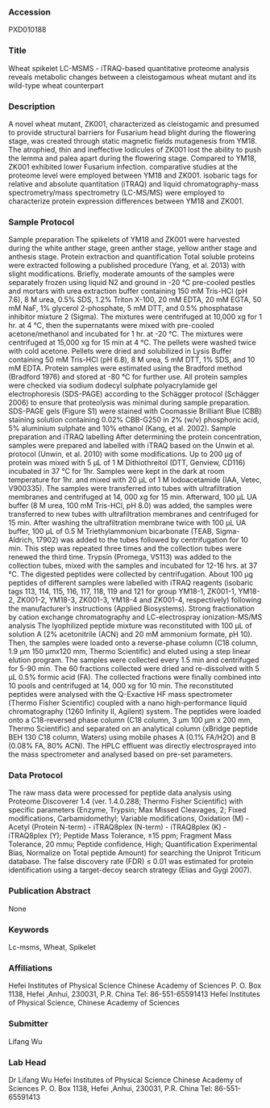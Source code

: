 ### Accession
PXD010188

### Title
Wheat spikelet LC-MSMS -  iTRAQ-based quantitative proteome analysis reveals metabolic changes between a cleistogamous wheat mutant and its wild-type wheat counterpart

### Description
A novel wheat mutant, ZK001, characterized as cleistogamic and presumed to provide structural barriers for Fusarium head blight during the flowering stage, was created through static magnetic fields mutagenesis from YM18. The atrophied, thin and ineffective lodicules of ZK001 lost the ability to push the lemma and palea apart during the flowering stage. Compared to YM18, ZK001 exhibited lower Fusarium infection. comparative studies at the proteome level were employed between YM18 and ZK001. isobaric tags for relative and absolute quantitation (iTRAQ) and liquid chromatography-mass spectrometry/mass spectrometry (LC-MS/MS) were employed to characterize protein expression differences between YM18 and ZK001.

### Sample Protocol
Sample preparation The spikelets of YM18 and ZK001 were harvested during the white anther stage, green anther stage, yellow anther stage and anthesis stage. Protein extraction and quantification Total soluble proteins were extracted following a published procedure (Yang, et al. 2013) with slight modifications. Briefly, moderate amounts of the samples were separately frozen using liquid N2 and ground in -20 °C pre-cooled pestles and mortars with urea extraction buffer containing 150 mM Tris-HCl (pH 7.6), 8 M urea, 0.5% SDS, 1.2% Triton X-100, 20 mM EDTA, 20 mM EGTA, 50 mM NaF, 1% glycerol 2-phosphate, 5 mM DTT, and 0.5% phosphatase inhibitor mixture 2 (Sigma). The mixtures were centrifuged at 10,000 ⅹg for 1 hr. at 4 °C, then the supernatants were mixed with pre-cooled acetone/methanol and incubated for 1 hr. at -20 °C. The mixtures were centrifuged at 15,000 ⅹg for 15 min at 4 °C. The pellets were washed twice with cold acetone. Pellets were dried and solubilized in Lysis Buffer containing 50 mM Tris-HCl (pH 6.8), 8 M urea, 5 mM DTT, 1% SDS, and 10 mM EDTA. Protein samples were estimated using the Bradford method (Bradford 1976) and stored at -80 °C for further use. All protein samples were checked via sodium dodecyl sulphate polyacrylamide gel electrophoresis (SDS-PAGE) according to the Schägger protocol (Schägger 2006) to ensure that proteolysis was minimal during sample preparation. SDS-PAGE gels (Figure S1) were stained with Coomassie Brilliant Blue (CBB) staining solution containing 0.02% CBB-G250 in 2% (w/v) phosphoric acid, 5% aluminium sulphate and 10% ethanol (Kang, et al. 2002). Sample preparation and iTRAQ labelling After determining the protein concentration, samples were prepared and labelled with iTRAQ based on the Unwin et al. protocol (Unwin, et al. 2010) with some modifications. Up to 200 µg of protein was mixed with 5 µL of 1 M Dithiothreitol (DTT, Genview, CD116) incubated in 37 °C for 1hr. Samples were kept in the dark at room temperature for 1hr. and mixed with 20 µL of 1 M Iodoacetamide (IAA, Vetec, V900335). The samples were transferred into tubes with ultrafiltration membranes and centrifuged at 14, 000 ⅹg for 15 min. Afterward, 100 µL UA buffer (8 M urea, 100 mM Tris-HCl, pH 8.0) was added, the samples were transferred to new tubes with ultrafiltration membranes and centrifuged for 15 min. After washing the ultrafiltration membrane twice with 100 µL UA buffer, 100 µL of 0.5 M Triethylammonium bicarbonate (TEAB, Sigma-Aldrich, 17902) was added to the tubes followed by centrifugation for 10 min. This step was repeated three times and the collection tubes were renewed the third time. Trypsin (Promega, V5113) was added to the collection tubes, mixed with the samples and incubated for 12-16 hrs. at 37 °C. The digested peptides were collected by centrifugation. About 100 µg peptides of different samples were labelled with iTRAQ reagents (isobaric tags 113, 114, 115, 116, 117, 118, 119 and 121 for group YM18-1, ZK001-1, YM18-2, ZK001-2, YM18-3, ZK001-3, YM18-4 and ZK001-4, respectively) following the manufacturer’s instructions (Applied Biosystems). Strong fractionation by cation exchange chromatography and LC-electrospray ionization-MS/MS analysis The lyophilized peptide mixture was reconstituted with 100 µL of solution A (2% acetonitrile (ACN) and 20 mM ammonium formate, pH 10). Then, the samples were loaded onto a reverse-phase column (C18 column, 1.9 µm 150 µmⅹ120 mm, Thermo Scientific) and eluted using a step linear elution program. The samples were collected every 1.5 min and centrifuged for 5-90 min. The 60 fractions collected were dried and re-dissolved with 5 µL 0.5% formic acid (FA). The collected fractions were finally combined into 10 pools and centrifuged at 14, 000 ⅹg for 10 min.  The reconstituted peptides were analysed with the Q-Exactive HF mass spectrometer (Thermo Fisher Scientific) coupled with a nano high-performance liquid chromatography (1260 Infinity II, Agilent) system. The peptides were loaded onto a C18-reversed phase column (C18 column, 3 µm 100 µm ⅹ 200 mm, Thermo Scientific) and separated on an analytical column (xBridge peptide BEH 130 C18 column, Waters) using mobile phases A (0.1% FA/H2O) and B (0.08% FA, 80% ACN). The HPLC effluent was directly electrosprayed into the mass spectrometer and analysed based on pre-set parameters.

### Data Protocol
The raw mass data were processed for peptide data analysis using Proteome Discoverer 1.4 (ver. 1.4.0.288; Thermo Fisher Scientific) with specific parameters (Enzyme, Trypsin; Max Missed Cleavages, 2; Fixed modifications, Carbamidomethyl; Variable modifications, Oxidation (M) - Acetyl (Protein N-term) - iTRAQ8plex (N-term) - iTRAQ8plex (K) - iTRAQ8plex (Y); Peptide Mass Tolerance, ±15 ppm; Fragment Mass Tolerance, 20 mmu; Peptide confidence, High; Quantification Experimental Bias, Normalize on Total peptide Amount) for searching the Uniprot Triticum database. The false discovery rate (FDR) ≤ 0.01 was estimated for protein identification using a target-decoy search strategy (Elias and Gygi 2007).

### Publication Abstract
None

### Keywords
Lc-msms, Wheat, Spikelet

### Affiliations
Hefei Institutes of Physical Science Chinese Academy of Sciences P. O. Box 1138, Hefei ,Anhui, 230031, P.R. China Tel: 86-551-65591413
Hefei Institutes of Physical Science, Chinese Academy of Sciences

### Submitter
Lifang Wu

### Lab Head
Dr Lifang Wu
Hefei Institutes of Physical Science Chinese Academy of Sciences P. O. Box 1138, Hefei ,Anhui, 230031, P.R. China Tel: 86-551-65591413


